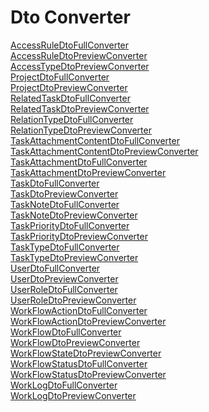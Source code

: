# Dto Converter

[AccessRuleDtoFullConverter](https://github.com/progwards-tasktracker/tasktracker) <br />
[AccessRuleDtoPreviewConverter](https://github.com/progwards-tasktracker/tasktracker) <br />
[AccessTypeDtoPreviewConverter](https://github.com/progwards-tasktracker/tasktracker) <br />
[ProjectDtoFullConverter](https://github.com/progwards-tasktracker/tasktracker) <br />
[ProjectDtoPreviewConverter](https://github.com/progwards-tasktracker/tasktracker) <br />
[RelatedTaskDtoFullConverter](https://github.com/progwards-tasktracker/tasktracker) <br />
[RelatedTaskDtoPreviewConverter](https://github.com/progwards-tasktracker/tasktracker) <br />
[RelationTypeDtoFullConverter](https://github.com/progwards-tasktracker/tasktracker) <br />
[RelationTypeDtoPreviewConverter](https://github.com/progwards-tasktracker/tasktracker) <br />
[TaskAttachmentContentDtoFullConverter](https://github.com/progwards-tasktracker/tasktracker) <br />
[TaskAttachmentContentDtoPreviewConverter](https://github.com/progwards-tasktracker/tasktracker) <br />
[TaskAttachmentDtoFullConverter](https://github.com/progwards-tasktracker/tasktracker) <br />
[TaskAttachmentDtoPreviewConverter](https://github.com/progwards-tasktracker/tasktracker) <br />
[TaskDtoFullConverter](https://github.com/progwards-tasktracker/tasktracker) <br />
[TaskDtoPreviewConverter](https://github.com/progwards-tasktracker/tasktracker) <br />
[TaskNoteDtoFullConverter](https://github.com/progwards-tasktracker/tasktracker) <br />
[TaskNoteDtoPreviewConverter](https://github.com/progwards-tasktracker/tasktracker) <br />
[TaskPriorityDtoFullConverter](https://github.com/progwards-tasktracker/tasktracker) <br />
[TaskPriorityDtoPreviewConverter](https://github.com/progwards-tasktracker/tasktracker) <br />
[TaskTypeDtoFullConverter](https://github.com/progwards-tasktracker/tasktracker) <br />
[TaskTypeDtoPreviewConverter](https://github.com/progwards-tasktracker/tasktracker) <br />
[UserDtoFullConverter](https://github.com/progwards-tasktracker/tasktracker) <br />
[UserDtoPreviewConverter](https://github.com/progwards-tasktracker/tasktracker) <br />
[UserRoleDtoFullConverter](https://github.com/progwards-tasktracker/tasktracker) <br />
[UserRoleDtoPreviewConverter](https://github.com/progwards-tasktracker/tasktracker) <br />
[WorkFlowActionDtoFullConverter](https://github.com/progwards-tasktracker/tasktracker) <br />
[WorkFlowActionDtoPreviewConverter](https://github.com/progwards-tasktracker/tasktracker) <br />
[WorkFlowDtoFullConverter](https://github.com/progwards-tasktracker/tasktracker) <br />
[WorkFlowDtoPreviewConverter](https://github.com/progwards-tasktracker/tasktracker) <br />
[WorkFlowStateDtoPreviewConverter](https://github.com/progwards-tasktracker/tasktracker) <br />
[WorkFlowStatusDtoFullConverter](https://github.com/progwards-tasktracker/tasktracker) <br />
[WorkFlowStatusDtoPreviewConverter](https://github.com/progwards-tasktracker/tasktracker) <br />
[WorkLogDtoFullConverter](https://github.com/progwards-tasktracker/tasktracker) <br />
[WorkLogDtoPreviewConverter](https://github.com/progwards-tasktracker/tasktracker) <br />